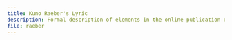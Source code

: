 ```yaml
---
title: Kuno Raeber's Lyric
description: Formal description of elements in the online publication of the lyric work of the Swiss poet Kuno Raeber.
file: raeber
---
```


